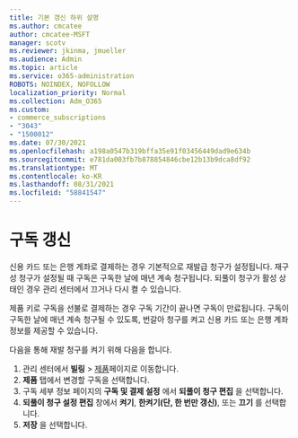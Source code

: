 ```yaml
---
title: 기본 갱신 하위 설명
ms.author: cmcatee
author: cmcatee-MSFT
manager: scotv
ms.reviewer: jkinma, jmueller
ms.audience: Admin
ms.topic: article
ms.service: o365-administration
ROBOTS: NOINDEX, NOFOLLOW
localization_priority: Normal
ms.collection: Adm_O365
ms.custom:
- commerce_subscriptions
- "3043"
- "1500012"
ms.date: 07/30/2021
ms.openlocfilehash: a198a0547b319bffa35e91f03456449dad9e634b
ms.sourcegitcommit: e781da003fb7b878854846cbe12b13b9dca8df92
ms.translationtype: MT
ms.contentlocale: ko-KR
ms.lasthandoff: 08/31/2021
ms.locfileid: "58841547"
---
```

# <a name="renewing-your-subscription"></a>구독 갱신

신용 카드 또는 은행 계좌로 결제하는 경우 기본적으로 재발급 청구가 설정됩니다. 재구성 청구가 설정될 때 구독은 구독한 날에 매년 계속 청구됩니다. 되풀이 청구가 활성 상태인 경우 관리 센터에서 끄거나 다시 켤 수 있습니다.

제품 키로 구독을 선불로 결제하는 경우 구독 기간이 끝나면 구독이 만료됩니다. 구독이 구독한 날에 매년 계속 청구될 수 있도록, 번갈아 청구를 켜고 신용 카드 또는 은행 계좌 정보를 제공할 수 있습니다.

다음을 통해 재발 청구를 켜기 위해 다음을 합니다.

1. 관리 센터에서 **빌링** > [제품](https://go.microsoft.com/fwlink/p/?linkid=842054)페이지로 이동합니다.
2. **제품** 탭에서 변경할 구독을 선택합니다.
3. 구독 세부 정보 페이지의 **구독 및 결제 설정** 에서 **되풀이 청구 편집** 을 선택합니다.
4. **되풀이 청구 설정 편집** 창에서 **켜기**, **한켜기(단, 한 번만 갱신)**, 또는 **끄기** 를 선택합니다.
5. **저장** 을 선택합니다. 